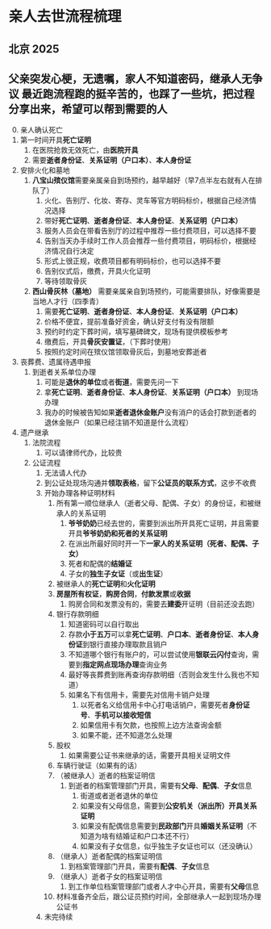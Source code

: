 # 亲人去世流程梳理
## 北京 2025
父亲突发心梗，无遗嘱，家人不知道密码，继承人无争议
最近跑流程跑的挺辛苦的，也踩了一些坑，把过程分享出来，希望可以帮到需要的人  
---
0. 亲人确认死亡  
1. 第一时间开具**死亡证明**  
    1. 在医院抢救无效死亡，由**医院开具**  
    2. 需要**逝者身份证**、**关系证明（户口本）**、**本人身份证**  
2. 安排火化和墓地  
    1. **八宝山殡仪馆**需要亲属亲自到场预约，越早越好（早7点半左右就有人在排队了）  
        1. 火化、告别厅、化妆、寄存、灵车等官方明码标价，根据自己经济情况选择
        2. 带好**死亡证明**、**逝者身份证**、**本人身份证**、**关系证明（户口本）**
        3. 服务人员会在带看告别厅的过程中推荐一些付费项目，可以选择不要
        4. 告别当天办手续时工作人员会推荐一些付费项目，明码标价，根据经济情况自行决定
        5. 形式上很正规，收费项目都有明码标价，也可以选择不要
        6. 告别仪式后，缴费，开具火化证明
        7. 等待领取骨灰
    2. **西山骨灰林（墓地）** 需要亲属亲自到场预约，可能需要排队，好像需要是当地人才行（四季青）
        1. 需要**死亡证明**、**逝者身份证**、**本人身份证**、**关系证明（户口本）**
        2. 价格不便宜，提前准备好资金，确认好支付有没有限额
        3. 预约时约定下葬时间，填写墓碑碑文，现场有提供模板参考
        4. 缴费后，开具**骨灰安置证**，（下葬时使用）
        5. 按照约定时间在殡仪馆领取骨灰后，到墓地安葬逝者
3. 丧葬费、遗属待遇申报
    1. 到逝者关系单位办理
        1. 可能是**退休的单位**或者**街道**，需要先问一下
        2. 拿**死亡证明**、**逝者身份证**、**本人身份证**、**关系证明（户口本）** 到现场办理
        3. 我办的时候被告知如果**逝者退休金账户**没有消户的话会打款到逝者的退休金账户（如果已经注销不知道是什么流程）
4. 遗产继承
    1. 法院流程
        1. 可以请律师代办，比较贵
    2. 公证流程
        1. 无法请人代办
        2. 到公证处现场沟通并**领取表格**，留下**公证员的联系方式**，这步不收费
        3. 开始办理各种证明材料
            1. 所有第一顺位继承人（逝者父母、配偶、子女）的身份证，和被继承人的关系证明
                1. **爷爷奶奶**已经去世的，需要到派出所开具死亡证明，并且需要开具**爷爷奶奶和死者的关系证明**
                2. 在派出所最好同时开一下**一家人的关系证明（死者、配偶、子女）**
                3. 死者和配偶的**结婚证**
                4. 子女的**独生子女证**（或**出生证**）
            2. 被继承人的**死亡证明**和**火化证明**
            3. **房屋所有权证**，**购房合同**，**付款发票**或**收据**
                1. 购房合同和发票没有的，需要去**建委**开证明（目前还没去跑）
            4. 银行存款明细
                1. 知道密码可以自行取出
                2. 存款**小于五万**可以拿**死亡证明**、**户口本**、**逝者身份证**、**本人身份证**到银行直接办理取款且销户
                3. 不知道哪个银行有账户的，可以尝试使用**银联云闪付**查询，需要到**指定网点现场办理**查询业务
                4. 最好等丧葬费到账再查询存款明细（否则会发生什么我也不知道）
                5. 如果名下有信用卡，需要先对信用卡销户处理
                    1. 以死者名义给信用卡中心打电话销户，需要死者**身份证号**、**手机可以接收短信**
                    2. 如果信用卡有欠款，也按照上边方法查询金额
                    3. 如果不能，还不知道怎么处理
            5. 股权
                1. 如果需要公证书来继承的话，需要开具相关证明文件
            6. 车辆行驶证（如果有的话）
            7. （被继承人）逝者的档案证明信
                1. 到逝者的档案管理部门开具，需要有**父母**、**配偶**、**子女**信息
                    1. 街道或者逝者退休的单位
                    2. 如果没有父母信息，需要到**公安机关（派出所）**开具**关系证明**
                    3. 如果没有配偶信息需要到**民政部门**开具**婚姻关系证明**（不知道为啥有结婚证和户口本还不行）
                    4. 如果没有子女信息，似乎独生子女证也可以（还没确认）
            8. （继承人）逝者配偶的档案证明信
                1. 到档案管理部门开具，需要有**配偶**、**子女**信息
            9. （继承人）逝者子女的档案证明信
                1. 到工作单位档案管理部门或者人才中心开具，需要有**父母**信息
            10. 材料准备齐全后，跟公证员预约时间，全部继承人一起到现场办理公证书
        4. 未完待续
